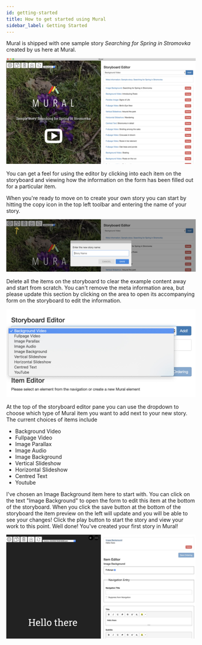 ```yaml
---
id: getting-started
title: How to get started using Mural
sidebar_label: Getting Started
---
```


Mural is shipped with one sample story _Searching for Spring in Stromovka_ created by us here at Mural.

![alt text](assets/getting-started/sample_story_1600.jpg "Sample Mural story 'Searching for Spring in Stromovka'")

You can get a feel for using the editor by clicking into each item on the storyboard and viewing how the information on the form has been filled out for a particular item.

When you're ready to move on to create your own story you can start by hitting the copy icon in the top left toolbar and entering the name of your story.

![alt text](assets/getting-started/copy_1600.jpg "Copying a story in Mural")

Delete all the items on the storyboard to clear the example content away and start from scratch. You can't remove the meta information area, but please update this section by clicking on the area to open its accompanying form on the storyboard to edit the information.

![alt text](assets/getting-started/create_item_1600.jpg "Creating a new Mural item in a story")

At the top of the storyboard editor pane you can use the dropdown to choose which type of Mural item you want to add next to your new story. The current choices of items include

- Background Video
- Fullpage Video
- Image Parallax
- Image Audio
- Image Background
- Vertical Slideshow
- Horizontal Slideshow
- Centred Text
- Youtube

I've chosen an Image Background item here to start with. You can click on the text "Image Background" to open the form to edit this item at the bottom of the storyboard. When you click the save button at the bottom of the storyboard the item preview on the left will update and you will be able to see your changes! Click the play button to start the story and view your work to this point. Well done! You've created your first story in Mural!

![alt text](assets/getting-started/image_background_1600.jpg "Editing an Image Background Item")
